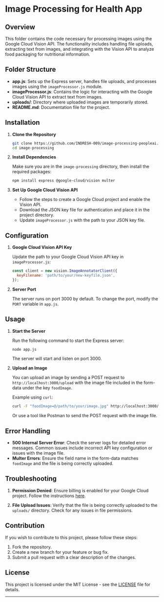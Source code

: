 
# Image Processing for Health App

## Overview

This folder contains the code necessary for processing images using the Google Cloud Vision API. The functionality includes handling file uploads, extracting text from images, and integrating with the Vision API to analyze food packaging for nutritional information.

## Folder Structure

- **app.js**: Sets up the Express server, handles file uploads, and processes images using the `imageProcessor.js` module.
- **imageProcessor.js**: Contains the logic for interacting with the Google Cloud Vision API to extract text from images.
- **uploads/**: Directory where uploaded images are temporarily stored.
- **README.md**: Documentation file for the project.

## Installation

1. **Clone the Repository**

   ```bash
   git clone https://github.com/INDRESH-009/image-processing-peopleai.git
   cd image-processing
   ```

2. **Install Dependencies**

   Make sure you are in the `image-processing` directory, then install the required packages:

   ```bash
   npm install express @google-cloud/vision multer
   ```

3. **Set Up Google Cloud Vision API**

   - Follow the steps to create a Google Cloud project and enable the Vision API.
   - Download the JSON key file for authentication and place it in the project directory.
   - Update `imageProcessor.js` with the path to your JSON key file.

## Configuration

1. **Google Cloud Vision API Key**

   Update the path to your Google Cloud Vision API key in `imageProcessor.js`:

   ```javascript
   const client = new vision.ImageAnnotatorClient({
     keyFilename: 'path/to/your/new-keyfile.json',
   });
   ```

2. **Server Port**

   The server runs on port 3000 by default. To change the port, modify the `PORT` variable in `app.js`.

## Usage

1. **Start the Server**

   Run the following command to start the Express server:

   ```bash
   node app.js
   ```

   The server will start and listen on port 3000.

2. **Upload an Image**

   You can upload an image by sending a POST request to `http://localhost:3000/upload` with the image file included in the form-data under the key `foodImage`.

   Example using `curl`:

   ```bash
   curl -F "foodImage=@/path/to/your/image.jpg" http://localhost:3000/upload
   ```

   Or use a tool like Postman to send the POST request with the image file.

## Error Handling

- **500 Internal Server Error**: Check the server logs for detailed error messages. Common issues include incorrect API key configuration or issues with the image file.
- **Multer Errors**: Ensure the field name in the form-data matches `foodImage` and the file is being correctly uploaded.

## Troubleshooting

1. **Permission Denied**: Ensure billing is enabled for your Google Cloud project. Follow the instructions [here](https://console.developers.google.com/billing/enable?project=<your-project-id>).

2. **File Upload Issues**: Verify that the file is being correctly uploaded to the `uploads/` directory. Check for any issues in file permissions.

## Contribution

If you wish to contribute to this project, please follow these steps:

1. Fork the repository.
2. Create a new branch for your feature or bug fix.
3. Submit a pull request with a clear description of the changes.

## License

This project is licensed under the MIT License - see the [LICENSE](LICENSE) file for details.

---

